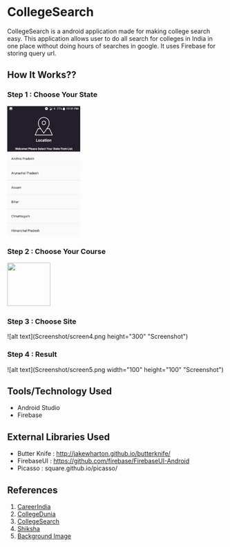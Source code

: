 # CollegeSearch

CollegeSearch is a android application made for making college search easy. This application allows user to do all search for
colleges in India in one place without doing hours of searches in google. It uses Firebase for storing query url.

## How It Works??

### Step 1 : Choose Your State 

<img src="Screenshot/screen2.png" height="300">

### Step 2 : Choose Your Course
<img src="https://github.com/shubhamR1997/CollegeSearch/tree/master/Screenshot/screen3.png" width="100" height="100">

### Step 3 : Choose Site
![alt text](Screenshot/screen4.png  height="300" "Screenshot")


### Step 4 : Result
![alt text](Screenshot/screen5.png width="100" height="100" "Screenshot")


## Tools/Technology Used
  
  * Android Studio
  * Firebase 
    
## External Libraries Used
   
  * Butter Knife : http://jakewharton.github.io/butterknife/
  * FirebaseUI : https://github.com/firebase/FirebaseUI-Android
  * Picasso : square.github.io/picasso/
   
## References

  1. [CareerIndia](https://www.careerindia.com) 
  2. [CollegeDunia](https://collegedunia.com)
  3. [CollegeSearch](https://www.collegesearch.in)
  4. [Shiksha](https://www.shiksha.com)
  5. [Background Image](https://wall.alphacoders.com/big.php?i=480421)
 
           

